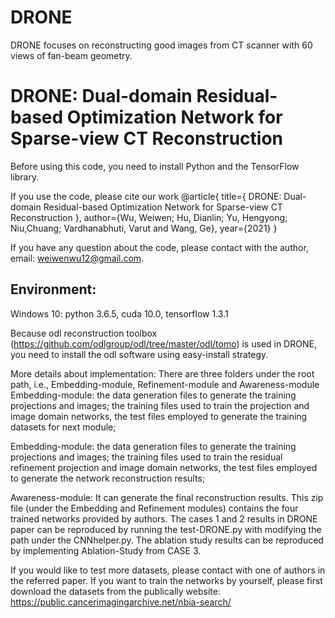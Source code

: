 # DRONE
DRONE focuses on reconstructing  good images from CT scanner with 60 views of fan-beam geometry. 
# DRONE: Dual-domain Residual-based Optimization Network for Sparse-view CT Reconstruction

Before using this code, you need to install Python and the TensorFlow library.

If you use the code, please cite our work
@article{
	title={ DRONE: Dual-domain Residual-based Optimization Network for Sparse-view CT Reconstruction },
	author={Wu, Weiwen; Hu, Dianlin; Yu, Hengyong; Niu,Chuang; Vardhanabhuti, Varut and Wang, Ge},
	year={2021}
}

If you have any question about the code, please contact with the author, email: weiwenwu12@gmail.com.

## Environment:
Windows 10:
python 3.6.5, cuda 10.0, tensorflow 1.3.1 

Because odl reconstruction toolbox (https://github.com/odlgroup/odl/tree/master/odl/tomo) is used in DRONE, you need to install the odl software using easy-install strategy.

More details about implementation:
There are three folders under the root path, i.e., Embedding-module, Refinement-module and Awareness-module
Embedding-module: the data generation files to generate the training projections and images;  the training files used to train the projection and image domain networks, the test files employed to generate the training datasets for next module;

Embedding-module: the data generation files to generate the training projections and images; the training files used to train the residual refinement projection and image domain networks, the test files employed to generate the network reconstruction results;

Awareness-module: It can generate the final reconstruction results. This zip file (under the Embedding and Refinement modules) contains the four trained networks provided by authors. The cases 1 and 2 results in DRONE paper can be reproduced by running the test-DRONE.py with modifying the path under the CNNhelper.py. The ablation study results can be reproduced by implementing Ablation-Study from CASE 3. 

If you would like to test more datasets, please contact with one of authors in the referred paper. If you want to train the networks by yourself, please first download the datasets from the publically website: https://public.cancerimagingarchive.net/nbia-search/
